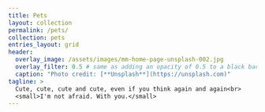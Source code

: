 ```yaml
---
title: Pets
layout: collection
permalink: /pets/
collection: pets
entries_layout: grid
header:
  overlay_image: /assets/images/mm-home-page-unsplash-002.jpg
  overlay_filter: 0.5 # same as adding an opacity of 0.5 to a black background
  caption: "Photo credit: [**Unsplash**](https://unsplash.com)"
tagline: >
  Cute, cute, cute and cute, even if you think again and again<br>
  <small>I'm not afraid. With you.</small>
---
```


